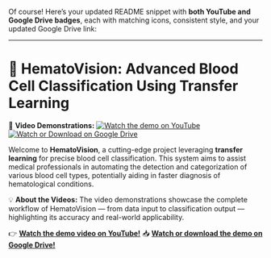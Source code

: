 Of course! Here’s your updated README snippet with **both YouTube and Google Drive badges**, each with matching icons, consistent style, and your updated Google Drive link:

---

# 🧬 **HematoVision: Advanced Blood Cell Classification Using Transfer Learning**

🎥 **Video Demonstrations:**
[![Watch the demo on YouTube](https://img.shields.io/badge/Watch-YouTube%20Demo-red?logo=youtube\&style=for-the-badge)](https://youtu.be/tMbC6fBDGjs)
[![Watch or Download on Google Drive](https://img.shields.io/badge/View-Google%20Drive-34A853?logo=google-drive\&logoColor=white\&style=for-the-badge)](https://drive.google.com/file/d/1m7FrFYmDjEC_yiNBI8f0sL9-nyGYvsBl/view?usp=sharing)

Welcome to **HematoVision**, a cutting-edge project leveraging **transfer learning** for precise blood cell classification. This system aims to assist medical professionals in automating the detection and categorization of various blood cell types, potentially aiding in faster diagnosis of hematological conditions.

💡 **About the Videos:**
The video demonstrations showcase the complete workflow of HematoVision — from data input to classification output — highlighting its accuracy and real-world applicability.

👉 [**Watch the demo video on YouTube!**](https://youtu.be/tMbC6fBDGjs)
📥 [**Watch or download the demo on Google Drive!**](https://drive.google.com/file/d/1m7FrFYmDjEC_yiNBI8f0sL9-nyGYvsBl/view?usp=sharing)

